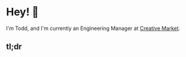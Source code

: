 # Hey! 👋

I'm Todd, and I'm currently an Engineering Manager at [Creative Market](creativemarket.com).

## tl;dr
